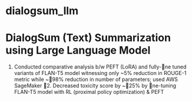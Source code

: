 # dialogsum_llm
# DialogSum (Text) Summarization using Large Language Model

1. Conducted comparative analysis b/w PEFT (LoRA) and fully-ne tuned variants of FLAN-T5 model witnessing only ~5% reduction in ROUGE-1 metric while ~98% reduction in number of parameters; used AWS SageMaker
2. Decreased toxicity score by ~25% by ne-tuning FLAN-T5 model with RL (proximal policy optimization) & PEFT

